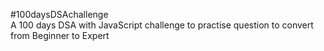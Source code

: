 #100daysDSAchallenge    
A 100 days DSA with JavaScript challenge to practise question to convert from Beginner to Expert
